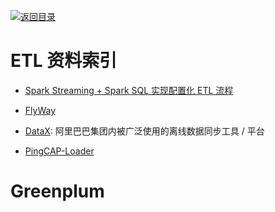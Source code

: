 [![返回目录](https://parg.co/UGo)](https://github.com/wxyyxc1992/Awesome-Reference)

# ETL 资料索引

* [Spark Streaming + Spark SQL 实现配置化 ETL 流程](http://www.jianshu.com/p/cd26a413cbd4)

* [FlyWay](https://github.com/flyway/flyway)

- [DataX](https://github.com/alibaba/DataX): 阿里巴巴集团内被广泛使用的离线数据同步工具 / 平台

- [PingCAP-Loader](https://github.com/pingcap/docs-cn/blob/master/tools/loader.md)

# Greenplum
